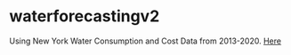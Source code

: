 # waterforecastingv2

Using New York Water Consumption and Cost Data from 2013-2020. [Here](https://catalog.data.gov/dataset/water-consumption-and-cost-2012-2016/resource/8547a224-c94d-4e6f-9625-8018e92dfbd3)
